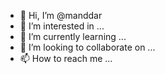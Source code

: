 - 👋 Hi, I’m @manddar
- 👀 I’m interested in ...
- 🌱 I’m currently learning ...
- 💞️ I’m looking to collaborate on ...
- 📫 How to reach me ...

<!---
manddar/manddar is a ✨ special ✨ repository because its `README.md` (this file) appears on your GitHub profile.
You can click the Preview link to take a look at your changes.
--->
